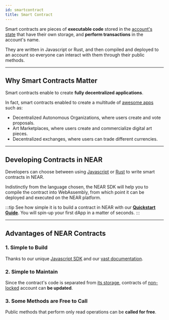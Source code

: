 ```yaml
---
id: smartcontract
title: Smart Contract
---
```

Smart contracts are pieces of **executable code** stored in the [account's state](./state.md) that have their own storage, and **perform transactions** in the account's name.

They are written in Javascript or Rust, and then compiled and deployed to an account so everyone can interact with them through their public methods.

---

## Why Smart Contracts Matter

Smart contracts enable to create **fully decentralized applications**.

In fact, smart contracts enabled to create a multitude of [awesome apps](https://awesomenear.com) such as:

- Decentralized Autonomous Organizations, where users create and vote proposals.
- Art Marketplaces, where users create and commercialize digital art pieces.
- Decentralized exchanges, where users can trade different currencies.

---

## Developing Contracts in NEAR

Developers can choose between using [Javascript](../../../sdk/js/js-sdk.md) or [Rust](../../../sdk/rust/rs-sdk.md) to write smart contracts in NEAR.

Indistinctly from the language chosen, the NEAR SDK will help you to compile the contract into WebAssembly, from which point it can be deployed and executed on the NEAR platform.

:::tip
See how simple it is to build a contract in NEAR with our [**Quickstart Guide**](../../../2.develop/quickstart.md). You will spin-up your first dApp in a matter of seconds.
:::

---

## Advantages of NEAR Contracts

### 1. Simple to Build

Thanks to our unique [Javascript SDK](../../../sdk/js/js-sdk.md) and our [vast documentation](../../../2.develop/welcome.md).

### 2. Simple to Maintain

Since the contract's code is separated from [its storage](state.md), contracts of [non-locked](./access-keys.md#locked-accounts) account can **be updated**.

### 3. Some Methods are Free to Call

Public methods that perform only read operations can be **called for free**.
